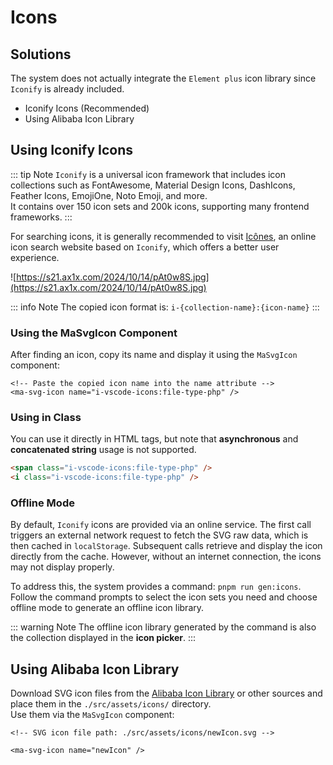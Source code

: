 # Icons

## Solutions
The system does not actually integrate the `Element plus` icon library since `Iconify` is already included.

- Iconify Icons (Recommended)
- Using Alibaba Icon Library


## Using Iconify Icons
::: tip Note
`Iconify` is a universal icon framework that includes icon collections such as FontAwesome, Material Design Icons, DashIcons, Feather Icons, EmojiOne, Noto Emoji, and more.  
It contains over 150 icon sets and 200k icons, supporting many frontend frameworks.
:::

For searching icons, it is generally recommended to visit [Icônes](https://icones.js.org/), an online icon search website based on `Iconify`, which offers a better user experience.

![https://s21.ax1x.com/2024/10/14/pAt0w8S.jpg](https://s21.ax1x.com/2024/10/14/pAt0w8S.jpg)

::: info Note
The copied icon format is: `i-{collection-name}:{icon-name}`
:::

### Using the MaSvgIcon Component

After finding an icon, copy its name and display it using the `MaSvgIcon` component:

```vue
<!-- Paste the copied icon name into the name attribute -->
<ma-svg-icon name="i-vscode-icons:file-type-php" />
```

### Using in Class
You can use it directly in HTML tags, but note that **asynchronous** and **concatenated string** usage is not supported.

```html
<span class="i-vscode-icons:file-type-php" />
<i class="i-vscode-icons:file-type-php" />
```

### Offline Mode
By default, `Iconify` icons are provided via an online service. The first call triggers an external network request to fetch the SVG raw data, which is then cached in `localStorage`. Subsequent calls retrieve and display the icon directly from the cache. However, without an internet connection, the icons may not display properly.

To address this, the system provides a command: `pnpm run gen:icons`. Follow the command prompts to select the icon sets you need and choose offline mode to generate an offline icon library.

::: warning Note
The offline icon library generated by the command is also the collection displayed in the **icon picker**.
:::

## Using Alibaba Icon Library

Download SVG icon files from the [Alibaba Icon Library](https://www.iconfont.cn/) or other sources and place them in the `./src/assets/icons/` directory.  
Use them via the `MaSvgIcon` component:
```vue
<!-- SVG icon file path: ./src/assets/icons/newIcon.svg -->

<ma-svg-icon name="newIcon" />
```